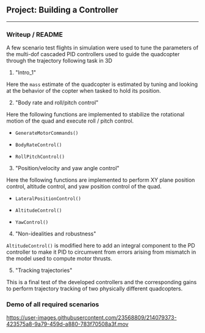 ## Project: Building a Controller
---

### Writeup / README
A few scenario test flights in simulation were used to tune the parameters of the multi-dof cascaded PID controllers used to guide the quadcopter through the trajectory following task in 3D

1. "Intro_1" 
 
 Here the ```mass``` estimate of the quadcopter is estimated by tuning and looking at the behavior of the copter when tasked to hold its position.

2. "Body rate and roll/pitch control" 

Here the following functions are implemented to stabilize the rotational motion of the quad and execute roll / pitch control.

  - ```GenerateMotorCommands()```

  - ```BodyRateControl()```

  - ```RollPitchControl()```

3. "Position/velocity and yaw angle control" 

Here the following functions are implemented to perform XY plane position control, altitude control, and yaw position control of the quad.

- ```LateralPositionControl()```

- ```AltitudeControl()```
  
- ```YawControl()```

4. "Non-idealities and robustness" 

```AltitudeControl()``` is modified here to add an integral component to the PD controller to make it PID to circumvent from errors arising from mismatch in the model used to compute motor thrusts.

5. "Tracking trajectories" 

This is a final test of the developed controllers and the corresponding gains to perform trajectory tracking of two physically different quadcopters. 

### Demo of all required scenarios

https://user-images.githubusercontent.com/23568809/214079373-423575a8-9a79-459d-a880-783f70508a3f.mov

